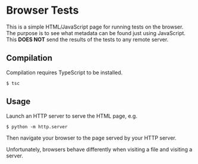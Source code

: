 # Browser Tests
This is a simple HTML/JavaScript page for running tests on the browser. The purpose is to see what metadata can be found just using JavaScript.
This **DOES NOT** send the results of the tests to any remote server.

## Compilation

Compilation requires TypeScript to be installed.

```shell
$ tsc
```

## Usage

Launch an HTTP server to serve the HTML page, e.g.

```shell
$ python -m http.server
```

Then navigate your browser to the page served by your HTTP server.

Unfortunately, browsers behave differently when visiting a file and visiting a server.

